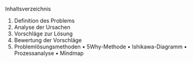 <!--

author:   Veit Köppen
email:    veit.koeppen@fh-potsdam.de
version:  0.0.1
language: de
narrator: Deutsch Female

import:   https://github.com/liascript/CodeRunner

-->

Inhaltsverzeichnis 
1. Definition des Problems
2. Analyse der Ursachen
3. Vorschläge zur Lösung
4. Bewertung der Vorschläge
5. Problemlösungsmethoden 
•	5Why-Methode
•	Ishikawa-Diagramm
•	Prozessanalyse
•	Mindmap
